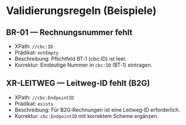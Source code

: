 # Validierungsregeln (Beispiele)

## BR-01 — Rechnungsnummer fehlt
- XPath: `//cbc:ID`
- Prädikat: `notEmpty`
- Beschreibung: Pflichtfeld BT‑1 (cbc:ID) ist leer.
- Korrektur: Eindeutige Nummer in `cbc:ID` (BT‑1) eintragen.

## XR-LEITWEG — Leitweg-ID fehlt (B2G)
- XPath: `//cbc:EndpointID`
- Prädikat: `exists`
- Beschreibung: Für B2G‑Rechnungen ist eine Leitweg‑ID erforderlich.
- Korrektur: `cbc:EndpointID` mit korrektem Scheme ergänzen.
